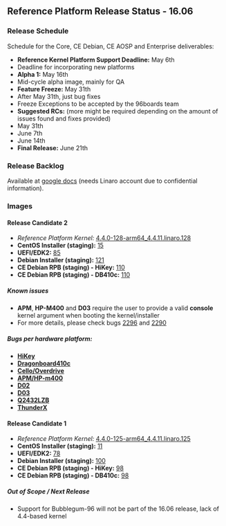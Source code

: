 ## Reference Platform Release Status - 16.06 

### Release Schedule

Schedule for the Core, CE Debian, CE AOSP and Enterprise deliverables:

- **Reference Kernel Platform Support Deadline:** May 6th
 - Deadline for incorporating new platforms
- **Alpha 1:** May 16th
 - Mid-cycle alpha image, mainly for QA
- **Feature Freeze:** May 31th
 - After May 31th, just bug fixes
 - Freeze Exceptions to be accepted by the 96boards team
- **Suggested RCs:** (more might be required depending on the amount of issues found and fixes provided)
 - May 31th
 - June 7th
 - June 14th
- **Final Release:** June 21th

### Release Backlog

Available at [google docs](https://docs.google.com/document/d/1utMREYtMKmC0eRM3duWCNTJ1oMNPPxMnvB_TTUOcWqg/edit) (needs Linaro account due to confidential information).

### Images

#### Release Candidate 2

- *Reference Platform Kernel:* [4.4.0-128-arm64_4.4.11.linaro.128](http://repo.linaro.org/ubuntu/linaro-staging/pool/main/l/linux/)
- **CentOS Installer (staging):** [15](https://builds.96boards.org/snapshots/reference-platform/components/centos-installer-staging/15/)
- **UEFI/EDK2:** [85](https://builds.96boards.org/snapshots/reference-platform/components/uefi/85/)
- **Debian Installer (staging):** [121](https://builds.96boards.org/snapshots/reference-platform/components/debian-installer-staging/121)
- **CE Debian RPB (staging) - HiKey:** [110](https://builds.96boards.org/snapshots/reference-platform/debian/110/hikey)
- **CE Debian RPB (staging) - DB410c:** [110](https://builds.96boards.org/snapshots/reference-platform/debian/110/dragonboard410c)

##### Known issues

- **APM**, **HP-M400** and **D03** require the user to provide a valid __console__ kernel argument when booting the kernel/installer
 - For more details, please check bugs [2296](https://bugs.linaro.org/show_bug.cgi?id=2296) and [2290](https://bugs.linaro.org/show_bug.cgi?id=2290)

##### Bugs per hardware platform:

- [**HiKey**](https://goo.gl/Rlu59c)
- [**Dragonboard410c**](https://goo.gl/2rnL8X)
- [**Cello/Overdrive**](https://goo.gl/CXTDbw)
- [**APM/HP-m400**](https://goo.gl/5hhs0l)
- [**D02**](https://goo.gl/P87Q5z)
- [**D03**](https://goo.gl/LSXpPR)
- [**Q2432LZB**](https://goo.gl/Q5lIGE)
- [**ThunderX**](https://goo.gl/z45Jkk)

#### Release Candidate 1

- *Reference Platform Kernel:* [4.4.0-125-arm64_4.4.11.linaro.125](http://repo.linaro.org/ubuntu/linaro-staging/pool/main/l/linux/)
- **CentOS Installer (staging):** [11](https://builds.96boards.org/snapshots/reference-platform/components/centos-installer-staging/11/)
- **UEFI/EDK2:** [78](https://builds.96boards.org/snapshots/reference-platform/components/uefi/78/)
- **Debian Installer (staging):** [100](https://builds.96boards.org/snapshots/reference-platform/components/debian-installer-staging/100)
- **CE Debian RPB (staging) - HiKey:** [98](https://builds.96boards.org/snapshots/reference-platform/debian/98/hikey)
- **CE Debian RPB (staging) - DB410c:** [98](https://builds.96boards.org/snapshots/reference-platform/debian/98/dragonboard410c)

##### Out of Scope / Next Release

 - Support for Bubblegum-96 will not be part of the 16.06 release, lack of 4.4-based kernel
